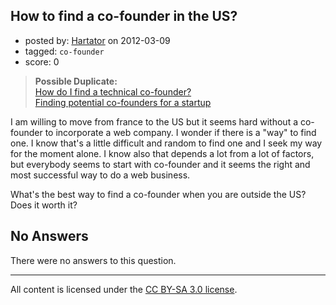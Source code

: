 ## How to find a co-founder in the US?

- posted by: [Hartator](https://stackexchange.com/users/-1/16828-hartator) on 2012-03-09
- tagged: `co-founder`
- score: 0

> **Possible Duplicate:**  
> [How do I find a technical co-founder?](http://answers.onstartups.com/questions/35/how-do-i-find-a-technical-co-founder)  
> [Finding potential co-founders for a startup](http://answers.onstartups.com/questions/26151/finding-potential-co-founders-for-a-startup)  

<!-- End of automatically inserted text -->

I am willing to move from france to the US but it seems hard without a co-founder to incorporate a web company. I wonder if  there is a "way" to find one. I know that's a little difficult and random to find one and I seek my way for the moment alone. I know also that depends a lot from a lot of factors, but everybody seems to start with co-founder and it seems the right and most successful way to do a web business.

What's the best way to find a co-founder when you are outside the US? Does it worth it? 

## No Answers

There were no answers to this question.


---

All content is licensed under the [CC BY-SA 3.0 license](https://creativecommons.org/licenses/by-sa/3.0/).
